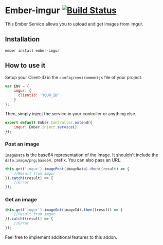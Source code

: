 # Ember-imgur [![Build Status](https://travis-ci.org/alexmngn/ember-imgur.png?branch=master)](https://travis-ci.org/alexmngn/ember-imgur)

This Ember Service allows you to upload and get images from imgur.

## Installation

```
ember install ember-imgur
```

## How to use it

Setup your Client-ID in the `config/environmentjs` file of your project.

```javascript
var ENV = {
    imgur: {
      clientId: 'YOUR_ID'
    }
};
```

Then, simply inject the service in your controller or anything else.

```javascript
export default Ember.Controller.extend({
	imgur: Ember.inject.service()
});

```

### Post an image

`imageData` is the base64 representation of the image. It shouldn't include the `data:image/png;base64,` prefix. You can also pass an URL.

```javascript
this.get('imgur').imagePost(imageData).then((result) => {
	//Result from imgur
}).catch((result) => {
	//Error
});
```

### Get an image

```javascript
this.get('imgur').imageGet(imageId).then((result) => {
	//Result from imgur
}).catch((result) => {
	//Error
});
```

Feel free to implement additional features to this addon.
